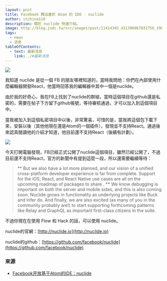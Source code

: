 ```yaml
---
layout: post
title: Facebook 釋出基於 Atom 的 IDE - nuclide
author: itchina110
description: 關於 nuclide 快速介紹。
image: http://blog.jsdc.tw/src/images/post/11414345_431396967032756_1960320140_n.gif
tags:
  - news
  - 消息
tableOfContents:
  - text: 最新消息
    link: ./#最新消息
---
```


![](https://fbcdn-dragon-a.akamaihd.net/hphotos-ak-xaf1/t39.2365-6/11414360_1436232903366096_731191817_n.jpg)

我知道 nuclide 是從一個 FB 的朋友哪裡知道的，當時我問他：你們在內部使用什麼編輯器開發React，他當時回答我的編輯器中其中一個是nuclide。

由於我的好奇心，我在FB上找到了nuclide的群組，當時這個項目在github還是私密的，需要在帖子下方留下github帳號，等待審核通過，才可以加入到這個項目中。

當我被加入到這個私密項目中以後，非常驚喜，可惜的是，當我將這個包下載下來，安裝以後（其他他現在還是Atom的一個插件），發現並不支持React。通過後來認真閱讀他的介紹才知道，他目前還不支持React（後續有計劃）。

![](http://blog.jsdc.tw/src/images/post/11414345_431396967032756_1960320140_n.gif)

今天打開電腦發現，FB已經正式公開了nuclide這個項目，雖然已經公開了，不過目前還不支持React，官方的新聞中有提到這麼一段，所以還需要繼續等待：

> ** But we also have a lot more planned, and our vision of a unified cross-platform developer experience is far from complete. Support for the iOS, React, and React Native use cases are all on the upcoming roadmap of packages to share . ** We know debugging is important on both the server and mobile sides, and this is also coming soon. Nuclide grows in functionality as underlying projects like Buck and Infer do. And finally, we are also excited (as many of you in the community probably are!) to start supporting forthcoming patterns like Relay and GraphQL as important first-class citizens in the suite.

不過你現在在使用 Flow 和 Hack 的話，可以使用 nuclide。

nuclide的官網：[http://nuclide.io](http://nuclide.io)

nuclide的github：[https://github.com/facebook/nuclide](https://github.com/facebook/nuclide)

### 來源

 * [Facebook开放基于Atom的IDE：nuclide](http://www.w3ctech.com/topic/1402)
